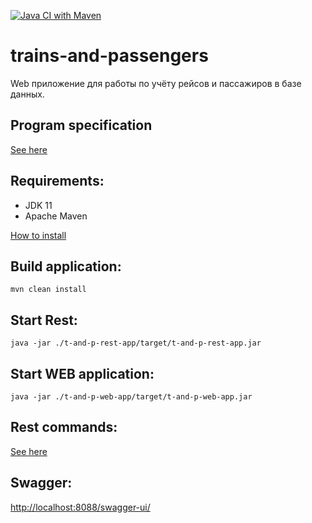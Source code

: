 [![Java CI with Maven](https://github.com/Brest-Java-Course-2021/stsynin-trains-and-passengers/actions/workflows/maven.yml/badge.svg)](https://github.com/Brest-Java-Course-2021/stsynin-trains-and-passengers/actions/workflows/maven.yml)
# trains-and-passengers
Web приложение для работы по учёту рейсов и пассажиров в базе данных.

## Program specification

[See here](/documentation/srs/program_specification.md)

## Requirements:

* JDK 11
* Apache Maven
  
[How to install](/documentation/srs/environment_setup.md)

## Build application:
```
mvn clean install
```

## Start Rest:

```
java -jar ./t-and-p-rest-app/target/t-and-p-rest-app.jar
```

## Start WEB application:

```
java -jar ./t-and-p-web-app/target/t-and-p-web-app.jar
```
## Rest commands:

[See here](/documentation/srs/rest.md)

## Swagger:

[http://localhost:8088/swagger-ui/](http://localhost:8088/swagger-ui/)